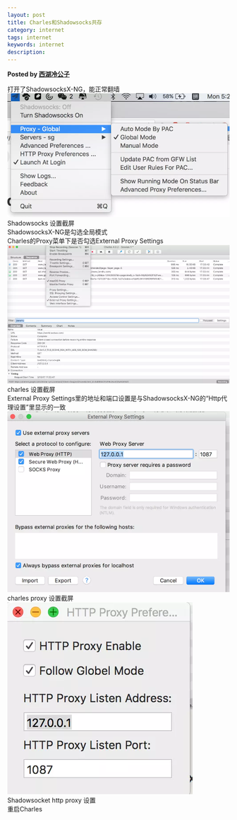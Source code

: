 ```yaml
---  
layout: post  
title: Charles和Shadowsocks共存  
category: internet  
tags: internet  
keywords: internet  
description: 
---  
```


__Posted by [西湖冷公子](https://www.jianshu.com/p/d31a21c190cc)__  

打开了ShadowsocksX-NG，能正常翻墙  
![](/assets/postAssets/2018/1210956-6b1a12f52e34761b.webp)  
Shadowsocks 设置截屏  
ShadowsocksX-NG是勾选全局模式  
Charles的Proxy菜单下是否勾选External Proxy Settings  
![](/assets/postAssets/2018/1210956-6175fcf4dc47bdb5.webp)  
charles 设置截屏  
External Proxy Settings里的地址和端口设置是与ShadowsocksX-NG的“Http代理设置”里显示的一致  
![](/assets/postAssets/2018/1210956-a55ce4e67ceec7d2.webp)  
charles proxy 设置截屏  
![](/assets/postAssets/2018/1210956-76d9ac42814cdb3e.webp)  
Shadowsocket http proxy 设置  
重启Charles  


